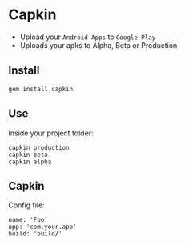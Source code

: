 Capkin
======


* Upload your `Android Apps`  to `Google Play`
* Uploads your apks to Alpha, Beta or Production


## Install


    gem install capkin

## Use

Inside your project folder:


```
capkin production
capkin beta
capkin alpha
```


## Capkin

Config file:

```
name: 'Foo'
app: 'com.your.app'
build: 'build/'
```
